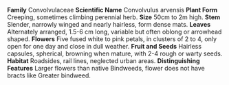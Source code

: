  **Family** Convolvulaceae **Scientific Name** Convolvulus arvensis **Plant Form** Creeping, sometimes climbing perennial herb. **Size** 50cm to 2m high. **Stem** Slender, narrowly winged and nearly hairless, form dense mats. **Leaves** Alternately arranged, 1.5-6 cm long, variable but often oblong or arrowhead shaped. **Flowers** Five fused white to pink petals, in clusters of 2 to 4, only open for one day and close in dull weather. **Fruit and Seeds** Hairless capsules, spherical, browning when mature, with 2-4 rough or warty seeds. **Habitat** Roadsides, rail lines, neglected urban areas. **Distinguishing Features** Larger flowers than native Bindweeds, flower does not have bracts like Greater bindweed.